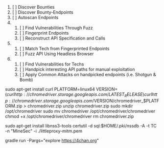 
1) [ ] Discover Bounties
2) [ ] Discover Bounty-Endpoints
3) [ ] Autoscan Endpoints
4)
    1) [ ] Find Vulnerabilities Through Fuzz
    2) [ ] Fingerprint Endpoints
    3) [ ] Reconstruct API Specification and Calls
5)
    1) [ ] Match Tech from Fingerprinted Endpoints
    2) [ ] Fuzz API Using Headless Browser
6)
    1) [ ] Find Vulnerabilities for Techs
    2) [ ] Handpick interesting API paths for manual exploitation
    3) [ ] Apply Common Attacks on handpicked endpoints (i.e. Shotgun & Bomb)

sudo apt-get install curl
PLATFORM=linux64
VERSION=$(curl http://chromedriver.storage.googleapis.com/LATEST_RELEASE)
curl http://chromedriver.storage.googleapis.com/$VERSION/chromedriver_$PLATFORM.zip > chromedriver.zip
unzip chromedriver.zip
sudo mkdir /opt/chromedriver
sudo mv chromedriver /opt/chromedriver/chromedriver
chmod +x /opt/chromedriver/chromedriver
rm chromedriver.zip

sudo apt-get install libnss3-tools
certutil -d sql:$HOME/.pki/nssdb -A -t TC -n "MineSec" -i ./littleproxy-mitm.pem

gradle run -Pargs="explore https://4chan.org"
